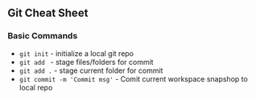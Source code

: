 ## Git Cheat Sheet


### Basic Commands
* `git init` - initialize a local git repo
* `git add ` - stage files/folders for commit
* `git add .` - stage current folder for commit
* `git commit -m 'Commit msg'` - Comit current workspace snapshop to local repo

